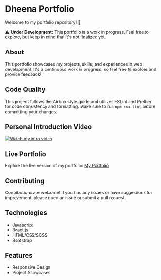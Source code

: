 # Dheena Portfolio

Welcome to my portfolio repository! 🚀

⚠️ **Under Development:** This portfolio is a work in progress. Feel free to explore, but keep in mind that it's not finalized yet.

## About
This portfolio showcases my projects, skills, and experiences in web development. It's a continuous work in progress, so feel free to explore and provide feedback!

## Code Quality
This project follows the Airbnb style guide and utilizes ESLint and Prettier for code consistency and formatting. Make sure to run `npm run lint` before committing your changes.

## Personal Introduction Video
[![Watch my intro video](https://example.com/video-thumbnail.jpg)](https://studio.d-id.com/?video=clp_UGWaTQDMcl66Yn6quZgHU)

## Live Portfolio
Explore the live version of my portfolio: [My Portfolio](https://dheena-thayalan.github.io/pf-web-23/)

## Contributing
Contributions are welcome! If you find any issues or have suggestions for improvement, please open an issue or submit a pull request.

## Technologies
- Javascript
- React.js
- HTML/CSS/SCSS
- Bootstrap

## Features
- Responsive Design
- Project Showcases
